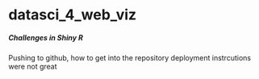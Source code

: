 # datasci_4_web_viz
##### Challenges in Shiny R
Pushing to github, how to get into the repository
deployment  instrcutions were not great 
